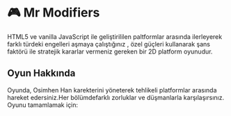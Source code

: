# 🎮 Mr Modifiers
 HTML5 ve vanilla JavaScript ile geliştirililen paltformlar arasında ilerleyerek
farklı türdeki engelleri aşmaya çalıştığınız , özel güçleri kullanarak şans faktörü
ile stratejik kararlar vermeniz gereken bir 2D platform oyunudur.

## Oyun Hakkında

Oyunda, Osimhen Han karekterini yöneterek tehlikeli platformlar arasında hareket edersiniz.Her bölümdefarklı zorluklar ve düşmanlarla karşılaşırsınız. Oyunu tamamlamak için:
